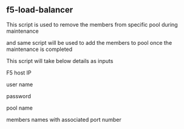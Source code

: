 ## f5-load-balancer

This script is used to remove the members from specific pool during maintenance 

and same script will be used to add the members to pool once the maintenance is completed 

This script will take below details as inputs 

F5 host IP

user name 

password 

pool name 

members names with associated port number 
